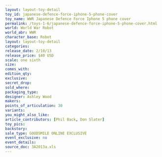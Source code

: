 ```yaml
---
layout: layout-toy-detail 
toy_id: japanese-defence-force-iphone-5-phone-cover
toy_name: WWR Japanese Defence Force Iphone 5 phone cover
permalink: /toys-1-6/japanese-defence-force-iphone-5-phone-cover.html
world: World War Robot
world_abr: WWR
character_base: Robot
layout: layout-toy-detail
categories: 
release_date: 2/10/13
release_price: $40 USD
scale: one sixth
size: 
comes_with: 
edition_qty: 
exclusive: 
secret_drop: 
sold_where: 
packaging_type: 
designer: Ashley Wood
makers: 
points_of_articulation: 30
variants: 
you_might_also_like: 
article_contributors: [Phil Back, Don Slater]
toy_pics: 
backstory: 
sale_type: GOODSMILE ONLINE EXCLUSIVE
event_exclusive: no
event_details: 
source_doc: 3A2013a.xls
---
```

